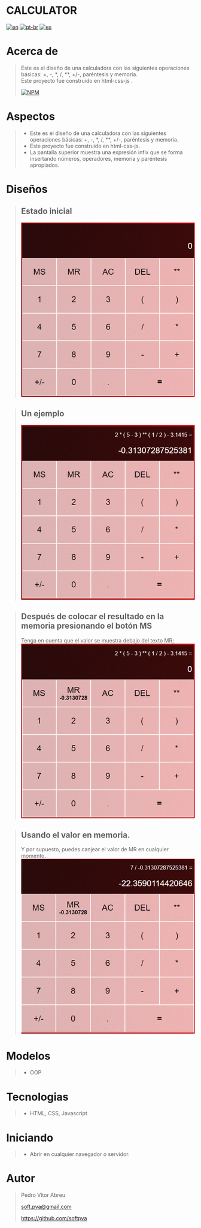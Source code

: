 # **CALCULATOR**
[![en](https://img.shields.io/badge/lang-en-red.svg)](./README.md)
[![pt-br](https://img.shields.io/badge/lang-pt--br-green.svg)](./README.pt-br.md)
[![es](https://img.shields.io/badge/lang-es-yellow.svg)](./README.es.md)  


# Acerca de
> Este es el diseño de una calculadora con las siguientes operaciones básicas: +, -, *, /, **, +/-, paréntesis y memoria.  
> Este proyecto fue construido en html-css-js .  
>
> [![NPM](https://img.shields.io/npm/l/react)](./LICENSE)  

# Aspectos
> - Este es el diseño de una calculadora con las siguientes operaciones básicas: +, -, *, /, **, +/-, paréntesis y memoria.
> - Este proyecto fue construido en html-css-js.
> - La pantalla superior muestra una expresión infix que se forma insertando números, operadores, memoria y paréntesis apropiados.


# Diseños
> ## Estado inicial  
> ![estado inicial](/readmeImages/init.gif)

> ## Un ejemplo  
> ![un ejemplo](/readmeImages/pict_1.gif)

> ## Después de colocar el resultado en la memoria presionando el botón MS  
> Tenga en cuenta que el valor se muestra debajo del texto MR;
> ![me duele la memoria](/readmeImages/pict_2.gif)

> ## Usando el valor en memoria.  
> Y por supuesto, puedes canjear el valor de MR en cualquier momento.
> ![restaurar desde memoria](/readmeImages/pict_3.gif)

# Modelos
> - OOP

# Tecnologias
> - HTML, CSS, Javascript

# Iniciando
> - Abrir en cualquier navegador o servidor.  

# Autor
> Pedro Vitor Abreu
>
> <soft.pva@gmail.com>
>
> <https://github.com/softpva>
>